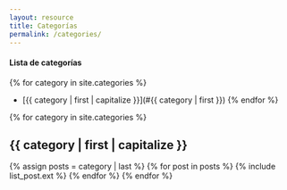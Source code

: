 ```yaml
---
layout: resource
title: Categorías
permalink: /categories/
---
```


<style type="text/css">.l-cat { background: #fff; }</style>

#### Lista de categorías

{% for category in site.categories %}
  * [{{ category | first | capitalize }}](#{{ category | first }})
{% endfor %}

{% for category in site.categories %}
  <h2 id="{{ category | first }}">{{ category | first | capitalize }}</h2>
  {% assign posts = category | last %}
  {% for post in posts %} {% include list_post.ext %} {% endfor %}
{% endfor %}
